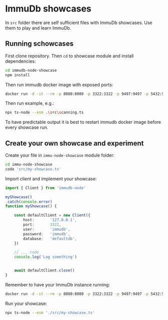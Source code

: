 
# ImmuDb showcases

In `src` folder there are self sufficient files with ImmuDb showcases.
Use them to play and learn ImmuDb.


## Running schowcases

First clone repository. Then `cd` to showcase module and install dependencies:

```sh
cd immudb-node-showcase
npm install
```


Then run immudb docker image with exposed ports:

```sh
docker run -d -it --rm -p 8080:8080 -p 3322:3322 -p 9497:9497 -p 5432:5432 --name immudb codenotary/immudb:latest
```

Then run example, e.g.:

```sh
npx ts-node --esm .\src\scanning.ts
```

To have predictable output it is best to restart immudb docker image 
before every showcase run.

## Create your own showcase and experiment


Create your file in `immu-node-showcase` module folder:

```sh
cd immu-node-showcase
code 'src/my-showcase.ts'
```

Import client and implement your showcase:

```ts
import { Client } from 'immudb-node'

myShowcase()
.catch(console.error)
function myShowcase() {

    const defaultClient = new Client({
        host:       '127.0.0.1',
        port:       3322,
        user:       'immudb',
        password:   'immudb',
        database:   'defaultdb',
    })

    // ... code
    console.log('Log something')


    await defaultClient.close()
}
```

Remember to have your ImmuDb instance running:

```sh
docker run -d -it --rm -p 8080:8080 -p 3322:3322 -p 9497:9497 -p 5432:5432 --name immudb codenotary/immudb:latest
```


Run your showcase:

```sh
npx ts-node --esm './src/my-showcase.ts'
```
